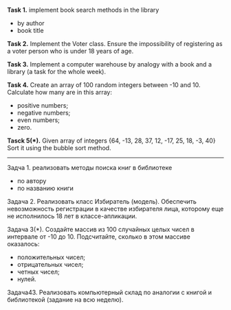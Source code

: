 **Task 1.**
implement book search methods in the library
- by author
- book title

**Task 2.**
Implement the Voter class. Ensure the impossibility of registering as a voter
person who is under 18 years of age.

**Task 3.**
Implement a computer warehouse by analogy with a book and a library
(a task for the whole week).

**Task 4.**
Create an array of 100 random integers between -10 and 10.
Calculate how many are in this array:
- positive numbers;
- negative numbers;
- even numbers;
- zero.

**Tasck 5(*).**
Given array of integers {64, -13, 28, 37, 12, -17, 25, 18, -3, 40}
Sort it using the bubble sort method.

___________________________

Задча 1.
реализовать методы поиска книг в библиотеке 
- по автору
- по названию книги

Задача 2.
Реализовать класс Избиратель (модель). Обеспечить невозможность регистрации в качестве избирателя 
лица, которому еще не исполнилось 18 лет в классе-апликации.

Задача 3(*).
Создайте массив из 100 случайных целых чисел в интервале от -10 до 10.
Подсчитайте, сколько в этом массиве оказалось:
- положительных чисел;
- отрицательных чисел;
- четных чисел;
- нулей.

Задача43.
Реализовать компьютерный склад по аналогии с книгой и библиотекой
(задание на всю неделю).












